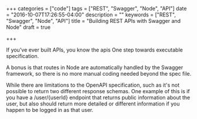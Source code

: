+++
categories = ["code"]
tags = ["REST", "Swagger", "Node", "API"]
date = "2016-10-07T17:26:55-04:00"
description = ""
keywords = ["REST", "Swagger", "Node", "API"]
title = "Building REST APIs with Swagger and Node"
draft = true

+++

If you've ever built APIs, you know the apis
One step towards executable specification.

A bonus is that routes in Node are automatically handled by the Swagger framework, so there is no more manual coding needed beyond the spec file.

While there are limitations to the OpenAPI specification, such as it's not possible to return two different response schemas. One example of this is if you have a /user/{userId} endpoint that returns public information about the user, but also should return more detailed or different information if you happen to be logged in as that user.
